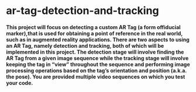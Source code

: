 # ar-tag-detection-and-tracking
#### This project will focus on detecting a custom AR Tag (a form offiducial marker),that is used for obtaining a point of reference in the real world, such as in augmented reality applications. There are two aspects to using an AR Tag, namely detection and tracking, both of which will be implemented in this project. The detection stage will involve finding the AR Tag from a given image sequence while the tracking stage will involve keeping the tag in “view” throughout the sequence and performing image processing operations based on the tag’s orientation and position (a.k.a. the pose). You are provided multiple video sequences on which you test your code.
